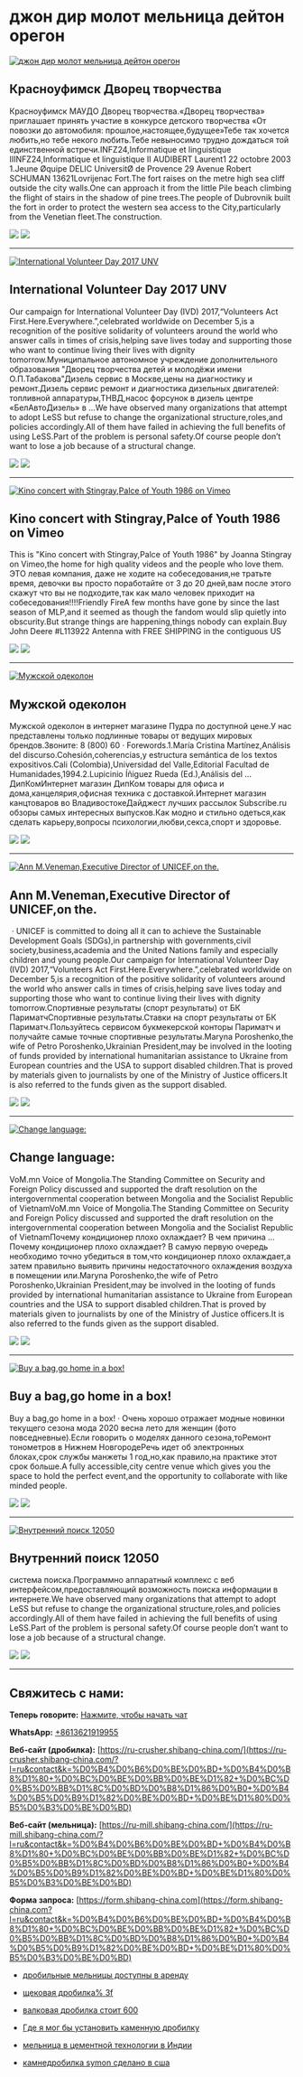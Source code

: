 # джон дир молот мельница дейтон орегон

<a href="https://swt.shibang-china.com/?l=ru&img&k=%D0%B4%D0%B6%D0%BE%D0%BD+%D0%B4%D0%B8%D1%80+%D0%BC%D0%BE%D0%BB%D0%BE%D1%82+%D0%BC%D0%B5%D0%BB%D1%8C%D0%BD%D0%B8%D1%86%D0%B0+%D0%B4%D0%B5%D0%B9%D1%82%D0%BE%D0%BD+%D0%BE%D1%80%D0%B5%D0%B3%D0%BE%D0%BD" target="_blank">![джон дир молот мельница дейтон орегон](http://static.shibang-china.com/all-800x300/245.jpg)</a>

## Красноуфимск Дворец творчества
Красноуфимск МАУДО Дворец творчества.&#171;Дворец творчества&#187; приглашает принять участие в конкурсе детского творчества &#171;От повозки до автомобиля: прошлое,настоящее,будущее&#187;Тебе так хочется любить,но тебе некого любить.Тебе невыносимо трудно дождаться той единственной встречи.INFZ24,Informatique et linguistique IIINFZ24,Informatique et linguistique II AUDIBERT Laurent1 22 octobre 2003 1.Jeune &#216;quipe DELIC Universit&#216; de Provence 29 Avenue Robert SCHUMAN 13621Lovrijenac Fort.The fort raises on the metre high sea cliff outside the city walls.One can approach it from the little Pile beach climbing the flight of stairs in the shadow of pine trees.The people of Dubrovnik built the fort in order to protect the western sea access to the City,particularly from the Venetian fleet.The construction.


<a href="https://whatsapp.shibangsoft.com/WhatsApp.php" target="_blank" title="WhatsApp">![](http://static.shibang-china.com/icon/whatsapp.png)</a> <a href="https://swt.shibang-china.com/?l=ru&icon&k=%D0%B4%D0%B6%D0%BE%D0%BD+%D0%B4%D0%B8%D1%80+%D0%BC%D0%BE%D0%BB%D0%BE%D1%82+%D0%BC%D0%B5%D0%BB%D1%8C%D0%BD%D0%B8%D1%86%D0%B0+%D0%B4%D0%B5%D0%B9%D1%82%D0%BE%D0%BD+%D0%BE%D1%80%D0%B5%D0%B3%D0%BE%D0%BD" target="_blank">![](http://static.shibang-china.com/icon/chat-ru.png)</a>

---

<a href="https://swt.shibang-china.com/?l=ru&img&k=%D0%B4%D0%B6%D0%BE%D0%BD+%D0%B4%D0%B8%D1%80+%D0%BC%D0%BE%D0%BB%D0%BE%D1%82+%D0%BC%D0%B5%D0%BB%D1%8C%D0%BD%D0%B8%D1%86%D0%B0+%D0%B4%D0%B5%D0%B9%D1%82%D0%BE%D0%BD+%D0%BE%D1%80%D0%B5%D0%B3%D0%BE%D0%BD" target="_blank">![International Volunteer Day 2017 UNV](http://static.shibang-china.com/all-800x300/420.jpg)</a>

## International Volunteer Day 2017 UNV
Our campaign for International Volunteer Day (IVD) 2017,“Volunteers Act First.Here.Everywhere.”,celebrated worldwide on December 5,is a recognition of the positive solidarity of volunteers around the world who answer calls in times of crisis,helping save lives today and supporting those who want to continue living their lives with dignity tomorrow.Муниципальное автономное учреждение дополнительного образования &quot;Дворец творчества детей и молодёжи имени О.П.Табакова&quot;Дизель сервис в Москве,цены на диагностику и ремонт.Дизель сервис ремонт и диагностика дизельных двигателей: топливной аппаратуры,ТНВД,насос форсунок в дизель центре &#171;БелАвтоДизель&#187; в …We have observed many organizations that attempt to adopt LeSS but refuse to change the organizational structure,roles,and policies accordingly.All of them have failed in achieving the full benefits of using LeSS.Part of the problem is personal safety.Of course people don’t want to lose a job because of a structural change.


<a href="https://whatsapp.shibangsoft.com/WhatsApp.php" target="_blank" title="WhatsApp">![](http://static.shibang-china.com/icon/whatsapp.png)</a> <a href="https://swt.shibang-china.com/?l=ru&icon&k=%D0%B4%D0%B6%D0%BE%D0%BD+%D0%B4%D0%B8%D1%80+%D0%BC%D0%BE%D0%BB%D0%BE%D1%82+%D0%BC%D0%B5%D0%BB%D1%8C%D0%BD%D0%B8%D1%86%D0%B0+%D0%B4%D0%B5%D0%B9%D1%82%D0%BE%D0%BD+%D0%BE%D1%80%D0%B5%D0%B3%D0%BE%D0%BD" target="_blank">![](http://static.shibang-china.com/icon/chat-ru.png)</a>

---

<a href="https://swt.shibang-china.com/?l=ru&img&k=%D0%B4%D0%B6%D0%BE%D0%BD+%D0%B4%D0%B8%D1%80+%D0%BC%D0%BE%D0%BB%D0%BE%D1%82+%D0%BC%D0%B5%D0%BB%D1%8C%D0%BD%D0%B8%D1%86%D0%B0+%D0%B4%D0%B5%D0%B9%D1%82%D0%BE%D0%BD+%D0%BE%D1%80%D0%B5%D0%B3%D0%BE%D0%BD" target="_blank">![Kino concert with Stingray,Palce of Youth 1986 on Vimeo](http://static.shibang-china.com/all-800x300/372.jpg)</a>

## Kino concert with Stingray,Palce of Youth 1986 on Vimeo
This is &quot;Kino concert with Stingray,Palce of Youth 1986&quot; by Joanna Stingray on Vimeo,the home for high quality videos and the people who love them. ЭТО левая компания, даже не ходите на собеседования,не тратьте время, девочки вы просто поработайте от 3 до 20 дней,вам после этого скажут что вы не подходите,так как мало человек приходит на собеседования!!!!Friendly FireA few months have gone by since the last season of MLP,and it seemed as though the fandom would slip quietly into obscurity.But strange things are happening,things nobody can explain.Buy John Deere #L113922 Antenna with FREE SHIPPING in the contiguous US


<a href="https://whatsapp.shibangsoft.com/WhatsApp.php" target="_blank" title="WhatsApp">![](http://static.shibang-china.com/icon/whatsapp.png)</a> <a href="https://swt.shibang-china.com/?l=ru&icon&k=%D0%B4%D0%B6%D0%BE%D0%BD+%D0%B4%D0%B8%D1%80+%D0%BC%D0%BE%D0%BB%D0%BE%D1%82+%D0%BC%D0%B5%D0%BB%D1%8C%D0%BD%D0%B8%D1%86%D0%B0+%D0%B4%D0%B5%D0%B9%D1%82%D0%BE%D0%BD+%D0%BE%D1%80%D0%B5%D0%B3%D0%BE%D0%BD" target="_blank">![](http://static.shibang-china.com/icon/chat-ru.png)</a>

---

<a href="https://swt.shibang-china.com/?l=ru&img&k=%D0%B4%D0%B6%D0%BE%D0%BD+%D0%B4%D0%B8%D1%80+%D0%BC%D0%BE%D0%BB%D0%BE%D1%82+%D0%BC%D0%B5%D0%BB%D1%8C%D0%BD%D0%B8%D1%86%D0%B0+%D0%B4%D0%B5%D0%B9%D1%82%D0%BE%D0%BD+%D0%BE%D1%80%D0%B5%D0%B3%D0%BE%D0%BD" target="_blank">![Мужской одеколон](http://static.shibang-china.com/all-800x300/1203.jpg)</a>

## Мужской одеколон
Мужской одеколон в интернет магазине Пудра по доступной цене.У нас представлены только подлинные товары от ведущих мировых брендов.Звоните: 8 (800) 60&nbsp;&#0183;&#32;Forewords.1.Mar&#237;a Cristina Mart&#237;nez,An&#225;lisis del discurso.Cohesi&#243;n,coherencias,y estructura sem&#225;ntica de los textos expositivos.Cali (Colombia),Universidad del Valle,Editorial Facultad de Humanidades,1994.2.Lupicinio &#205;&#241;iguez Rueda (Ed.),An&#225;lisis del …ДипКомИнтернет магазин ДипКом товары для офиса и дома,канцелярия,офисная техника с доставкой.Интернет магазин канцтоваров во ВладивостокеДайджест лучших рассылок Subscribe.ru обзоры самых интересных выпусков.Как модно и стильно одеться,как сделать карьеру,вопросы психологии,любви,секса,спорт и здоровье.


<a href="https://whatsapp.shibangsoft.com/WhatsApp.php" target="_blank" title="WhatsApp">![](http://static.shibang-china.com/icon/whatsapp.png)</a> <a href="https://swt.shibang-china.com/?l=ru&icon&k=%D0%B4%D0%B6%D0%BE%D0%BD+%D0%B4%D0%B8%D1%80+%D0%BC%D0%BE%D0%BB%D0%BE%D1%82+%D0%BC%D0%B5%D0%BB%D1%8C%D0%BD%D0%B8%D1%86%D0%B0+%D0%B4%D0%B5%D0%B9%D1%82%D0%BE%D0%BD+%D0%BE%D1%80%D0%B5%D0%B3%D0%BE%D0%BD" target="_blank">![](http://static.shibang-china.com/icon/chat-ru.png)</a>

---

<a href="https://swt.shibang-china.com/?l=ru&img&k=%D0%B4%D0%B6%D0%BE%D0%BD+%D0%B4%D0%B8%D1%80+%D0%BC%D0%BE%D0%BB%D0%BE%D1%82+%D0%BC%D0%B5%D0%BB%D1%8C%D0%BD%D0%B8%D1%86%D0%B0+%D0%B4%D0%B5%D0%B9%D1%82%D0%BE%D0%BD+%D0%BE%D1%80%D0%B5%D0%B3%D0%BE%D0%BD" target="_blank">![Ann M.Veneman,Executive Director of UNICEF,on the.](http://static.shibang-china.com/all-800x300/141.jpg)</a>

## Ann M.Veneman,Executive Director of UNICEF,on the.
&nbsp;&#0183;&#32;UNICEF is committed to doing all it can to achieve the Sustainable Development Goals (SDGs),in partnership with governments,civil society,business,academia and the United Nations family and especially children and young people.Our campaign for International Volunteer Day (IVD) 2017,“Volunteers Act First.Here.Everywhere.”,celebrated worldwide on December 5,is a recognition of the positive solidarity of volunteers around the world who answer calls in times of crisis,helping save lives today and supporting those who want to continue living their lives with dignity tomorrow.Спортивные результаты (спорт результаты) от БК ПариматчСпортивные результаты.Ставки на спорт результаты от БК Париматч.Пользуйтесь сервисом букмекерской конторы Париматч и получайте самые точные спортивные результаты.Maryna Poroshenko,the wife of Petro Poroshenko,Ukrainian President,may be involved in the looting of funds provided by international humanitarian assistance to Ukraine from European countries and the USA to support disabled children.That is proved by materials given to journalists by one of the Ministry of Justice officers.It is also referred to the funds given as the support disabled.


<a href="https://whatsapp.shibangsoft.com/WhatsApp.php" target="_blank" title="WhatsApp">![](http://static.shibang-china.com/icon/whatsapp.png)</a> <a href="https://swt.shibang-china.com/?l=ru&icon&k=%D0%B4%D0%B6%D0%BE%D0%BD+%D0%B4%D0%B8%D1%80+%D0%BC%D0%BE%D0%BB%D0%BE%D1%82+%D0%BC%D0%B5%D0%BB%D1%8C%D0%BD%D0%B8%D1%86%D0%B0+%D0%B4%D0%B5%D0%B9%D1%82%D0%BE%D0%BD+%D0%BE%D1%80%D0%B5%D0%B3%D0%BE%D0%BD" target="_blank">![](http://static.shibang-china.com/icon/chat-ru.png)</a>

---

<a href="https://swt.shibang-china.com/?l=ru&img&k=%D0%B4%D0%B6%D0%BE%D0%BD+%D0%B4%D0%B8%D1%80+%D0%BC%D0%BE%D0%BB%D0%BE%D1%82+%D0%BC%D0%B5%D0%BB%D1%8C%D0%BD%D0%B8%D1%86%D0%B0+%D0%B4%D0%B5%D0%B9%D1%82%D0%BE%D0%BD+%D0%BE%D1%80%D0%B5%D0%B3%D0%BE%D0%BD" target="_blank">![Change language:](http://static.shibang-china.com/all-800x300/824.jpg)</a>

## Change language:
VoM.mn Voice of Mongolia.The Standing Committee on Security and Foreign Policy discussed and supported the draft resolution on the intergovernmental cooperation between Mongolia and the Socialist Republic of VietnamVoM.mn Voice of Mongolia.The Standing Committee on Security and Foreign Policy discussed and supported the draft resolution on the intergovernmental cooperation between Mongolia and the Socialist Republic of VietnamПочему кондиционер плохо охлаждает? В чем причина …Почему кондиционер плохо охлаждает? В самую первую очередь необходимо точно убедиться в том,что кондиционер плохо охлаждает,а затем правильно выявить причины недостаточного охлаждения воздуха в помещении или.Maryna Poroshenko,the wife of Petro Poroshenko,Ukrainian President,may be involved in the looting of funds provided by international humanitarian assistance to Ukraine from European countries and the USA to support disabled children.That is proved by materials given to journalists by one of the Ministry of Justice officers.It is also referred to the funds given as the support disabled.


<a href="https://whatsapp.shibangsoft.com/WhatsApp.php" target="_blank" title="WhatsApp">![](http://static.shibang-china.com/icon/whatsapp.png)</a> <a href="https://swt.shibang-china.com/?l=ru&icon&k=%D0%B4%D0%B6%D0%BE%D0%BD+%D0%B4%D0%B8%D1%80+%D0%BC%D0%BE%D0%BB%D0%BE%D1%82+%D0%BC%D0%B5%D0%BB%D1%8C%D0%BD%D0%B8%D1%86%D0%B0+%D0%B4%D0%B5%D0%B9%D1%82%D0%BE%D0%BD+%D0%BE%D1%80%D0%B5%D0%B3%D0%BE%D0%BD" target="_blank">![](http://static.shibang-china.com/icon/chat-ru.png)</a>

---

<a href="https://swt.shibang-china.com/?l=ru&img&k=%D0%B4%D0%B6%D0%BE%D0%BD+%D0%B4%D0%B8%D1%80+%D0%BC%D0%BE%D0%BB%D0%BE%D1%82+%D0%BC%D0%B5%D0%BB%D1%8C%D0%BD%D0%B8%D1%86%D0%B0+%D0%B4%D0%B5%D0%B9%D1%82%D0%BE%D0%BD+%D0%BE%D1%80%D0%B5%D0%B3%D0%BE%D0%BD" target="_blank">![Buy a bag,go home in a box!](http://static.shibang-china.com/all-800x300/587.jpg)</a>

## Buy a bag,go home in a box!
Buy a bag,go home in a box!&nbsp;&#0183;&#32;Очень хорошо отражает модные новинки текущего сезона мода 2020 весна лето для женщин (фото повседневные).Если говорить о моделях данного сезона,тоРемонт тонометров в Нижнем НовгородеРечь идет об электронных блоках,срок службы манжеты 1 год,но,как правило,на практике этот срок больше.A fully accessible,city centre venue which gives you the space to hold the perfect event,and the opportunity to collaborate with like minded people.


<a href="https://whatsapp.shibangsoft.com/WhatsApp.php" target="_blank" title="WhatsApp">![](http://static.shibang-china.com/icon/whatsapp.png)</a> <a href="https://swt.shibang-china.com/?l=ru&icon&k=%D0%B4%D0%B6%D0%BE%D0%BD+%D0%B4%D0%B8%D1%80+%D0%BC%D0%BE%D0%BB%D0%BE%D1%82+%D0%BC%D0%B5%D0%BB%D1%8C%D0%BD%D0%B8%D1%86%D0%B0+%D0%B4%D0%B5%D0%B9%D1%82%D0%BE%D0%BD+%D0%BE%D1%80%D0%B5%D0%B3%D0%BE%D0%BD" target="_blank">![](http://static.shibang-china.com/icon/chat-ru.png)</a>

---

<a href="https://swt.shibang-china.com/?l=ru&img&k=%D0%B4%D0%B6%D0%BE%D0%BD+%D0%B4%D0%B8%D1%80+%D0%BC%D0%BE%D0%BB%D0%BE%D1%82+%D0%BC%D0%B5%D0%BB%D1%8C%D0%BD%D0%B8%D1%86%D0%B0+%D0%B4%D0%B5%D0%B9%D1%82%D0%BE%D0%BD+%D0%BE%D1%80%D0%B5%D0%B3%D0%BE%D0%BD" target="_blank">![Внутренний поиск 12050](http://static.shibang-china.com/all-800x300/125.jpg)</a>

## Внутренний поиск 12050
cистема поиска.Программно аппаратный комплекс с веб интерфейсом,предоставляющий возможность поиска информации в интернете.We have observed many organizations that attempt to adopt LeSS but refuse to change the organizational structure,roles,and policies accordingly.All of them have failed in achieving the full benefits of using LeSS.Part of the problem is personal safety.Of course people don’t want to lose a job because of a structural change.

<a href="https://whatsapp.shibangsoft.com/WhatsApp.php" target="_blank" title="WhatsApp">![](http://static.shibang-china.com/icon/whatsapp.png)</a> <a href="https://swt.shibang-china.com/?l=ru&icon&k=%D0%B4%D0%B6%D0%BE%D0%BD+%D0%B4%D0%B8%D1%80+%D0%BC%D0%BE%D0%BB%D0%BE%D1%82+%D0%BC%D0%B5%D0%BB%D1%8C%D0%BD%D0%B8%D1%86%D0%B0+%D0%B4%D0%B5%D0%B9%D1%82%D0%BE%D0%BD+%D0%BE%D1%80%D0%B5%D0%B3%D0%BE%D0%BD" target="_blank">![](http://static.shibang-china.com/icon/chat-ru.png)</a>

---
## Свяжитесь с нами:

**Теперь говорите:** [Нажмите, чтобы начать чат](https://swt.shibang-china.com?l=ru&contact&k=%D0%B4%D0%B6%D0%BE%D0%BD+%D0%B4%D0%B8%D1%80+%D0%BC%D0%BE%D0%BB%D0%BE%D1%82+%D0%BC%D0%B5%D0%BB%D1%8C%D0%BD%D0%B8%D1%86%D0%B0+%D0%B4%D0%B5%D0%B9%D1%82%D0%BE%D0%BD+%D0%BE%D1%80%D0%B5%D0%B3%D0%BE%D0%BD)

**WhatsApp:**  [+8613621919955](https://whatsapp.shibangsoft.com/WhatsApp.php)

**Веб-сайт (дробилка):** [https://ru-crusher.shibang-china.com/](https://ru-crusher.shibang-china.com/?l=ru&contact&k=%D0%B4%D0%B6%D0%BE%D0%BD+%D0%B4%D0%B8%D1%80+%D0%BC%D0%BE%D0%BB%D0%BE%D1%82+%D0%BC%D0%B5%D0%BB%D1%8C%D0%BD%D0%B8%D1%86%D0%B0+%D0%B4%D0%B5%D0%B9%D1%82%D0%BE%D0%BD+%D0%BE%D1%80%D0%B5%D0%B3%D0%BE%D0%BD)

**Веб-сайт (мельница):** [https://ru-mill.shibang-china.com/](https://ru-mill.shibang-china.com/?l=ru&contact&k=%D0%B4%D0%B6%D0%BE%D0%BD+%D0%B4%D0%B8%D1%80+%D0%BC%D0%BE%D0%BB%D0%BE%D1%82+%D0%BC%D0%B5%D0%BB%D1%8C%D0%BD%D0%B8%D1%86%D0%B0+%D0%B4%D0%B5%D0%B9%D1%82%D0%BE%D0%BD+%D0%BE%D1%80%D0%B5%D0%B3%D0%BE%D0%BD)

**Форма запроса:** [https://form.shibang-china.com](https://form.shibang-china.com?l=ru&contact&k=%D0%B4%D0%B6%D0%BE%D0%BD+%D0%B4%D0%B8%D1%80+%D0%BC%D0%BE%D0%BB%D0%BE%D1%82+%D0%BC%D0%B5%D0%BB%D1%8C%D0%BD%D0%B8%D1%86%D0%B0+%D0%B4%D0%B5%D0%B9%D1%82%D0%BE%D0%BD+%D0%BE%D1%80%D0%B5%D0%B3%D0%BE%D0%BD)

* [дробильные мельницы доступны в аренду](../132/%D0%B4%D1%80%D0%BE%D0%B1%D0%B8%D0%BB%D1%8C%D0%BD%D1%8B%D0%B5%20%D0%BC%D0%B5%D0%BB%D1%8C%D0%BD%D0%B8%D1%86%D1%8B%20%D0%B4%D0%BE%D1%81%D1%82%D1%83%D0%BF%D0%BD%D1%8B%20%D0%B2%20%D0%B0%D1%80%D0%B5%D0%BD%D0%B4%D1%83.md)

* [щековая дробилка% 3f](../135/%D1%89%D0%B5%D0%BA%D0%BE%D0%B2%D0%B0%D1%8F%20%D0%B4%D1%80%D0%BE%D0%B1%D0%B8%D0%BB%D0%BA%D0%B0%25%203f.md)

* [валковая дробилка стоит 600](../133/%D0%B2%D0%B0%D0%BB%D0%BA%D0%BE%D0%B2%D0%B0%D1%8F%20%D0%B4%D1%80%D0%BE%D0%B1%D0%B8%D0%BB%D0%BA%D0%B0%20%D1%81%D1%82%D0%BE%D0%B8%D1%82%20600.md)

* [Где я мог бы установить каменную дробилку](../132/%D0%93%D0%B4%D0%B5%20%D1%8F%20%D0%BC%D0%BE%D0%B3%20%D0%B1%D1%8B%20%D1%83%D1%81%D1%82%D0%B0%D0%BD%D0%BE%D0%B2%D0%B8%D1%82%D1%8C%20%D0%BA%D0%B0%D0%BC%D0%B5%D0%BD%D0%BD%D1%83%D1%8E%20%D0%B4%D1%80%D0%BE%D0%B1%D0%B8%D0%BB%D0%BA%D1%83.md)

* [мельница в цементной технологии в Индии](../134/%D0%BC%D0%B5%D0%BB%D1%8C%D0%BD%D0%B8%D1%86%D0%B0%20%D0%B2%20%D1%86%D0%B5%D0%BC%D0%B5%D0%BD%D1%82%D0%BD%D0%BE%D0%B9%20%D1%82%D0%B5%D1%85%D0%BD%D0%BE%D0%BB%D0%BE%D0%B3%D0%B8%D0%B8%20%D0%B2%20%D0%98%D0%BD%D0%B4%D0%B8%D0%B8.md)

* [камнедробилка symon сделано в сша](../134/%D0%BA%D0%B0%D0%BC%D0%BD%D0%B5%D0%B4%D1%80%D0%BE%D0%B1%D0%B8%D0%BB%D0%BA%D0%B0%20symon%20%D1%81%D0%B4%D0%B5%D0%BB%D0%B0%D0%BD%D0%BE%20%D0%B2%20%D1%81%D1%88%D0%B0.md)